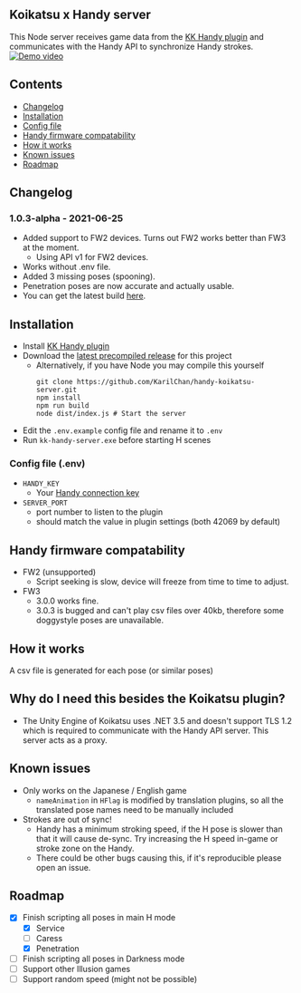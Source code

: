 ## Koikatsu x Handy server

This Node server receives game data from the [KK Handy plugin](https://github.com/KarilChan/KKHandyPlugin) and
communicates with the Handy API to synchronize Handy strokes.
[![Demo video](https://i.imgur.com/4uDn9eC.png)](https://www.youtube.com/watch?v=w1y0_ElPY-A "Demo video")

## Contents

* [Changelog](#changelog)
* [Installation](#installation)
* [Config file](#config-file-env)
* [Handy firmware compatability](#handy-firmware-compatability)
* [How it works](#how-it-works)
* [Known issues](#known-issues)
* [Roadmap](#roadmap)

## Changelog
### 1.0.3-alpha - 2021-06-25
* Added support to FW2 devices. Turns out FW2 works better than FW3 at the moment.
  * Using API v1 for FW2 devices.
* Works without .env file.
* Added 3 missing poses (spooning).
* Penetration poses are now accurate and actually usable.
* You can get the latest build [here](https://github.com/KarilChan/handy-koikatsu-server/releases).

## Installation

* Install [KK Handy plugin](https://github.com/KarilChan/KKHandyPlugin)
* Download the [latest precompiled release](https://github.com/KarilChan/handy-koikatsu-server/releases) for this project
    * Alternatively, if you have Node you may compile this yourself
      ```shell
      git clone https://github.com/KarilChan/handy-koikatsu-server.git
      npm install
      npm run build
      node dist/index.js # Start the server
      ```
* Edit the `.env.example` config file and rename it to `.env`
* Run `kk-handy-server.exe` before starting H scenes

### Config file (.env)

* `HANDY_KEY`
    * Your [Handy connection key](https://www.handysetup.com/en/docs/troubleshooting/find-connection-key/)
* `SERVER_PORT`
    * port number to listen to the plugin
    * should match the value in plugin settings (both 42069 by default)

## Handy firmware compatability

* FW2 (unsupported)
    * Script seeking is slow, device will freeze from time to time to adjust.
* FW3
    * 3.0.0 works fine.
    * 3.0.3 is bugged and can't play csv files over 40kb, therefore some doggystyle poses are unavailable.
  
## How it works

A csv file is generated for each pose (or similar poses)

## Why do I need this besides the Koikatsu plugin?

* The Unity Engine of Koikatsu uses .NET 3.5 and doesn't support TLS 1.2 which is required to communicate with the Handy
  API server. This server acts as a proxy.

## Known issues

* Only works on the Japanese / English game
    * `nameAnimation` in `HFlag` is modified by translation plugins, so all the translated pose names need to be
      manually included
* Strokes are out of sync!
    * Handy has a minimum stroking speed, if the H pose is slower than that it will cause de-sync. Try increasing the H
      speed in-game or stroke zone on the Handy.
    * There could be other bugs causing this, if it's reproducible please open an issue.

## Roadmap

- [x] Finish scripting all poses in main H mode
    - [x] Service
    - [ ] Caress
    - [x] Penetration
- [ ] Finish scripting all poses in Darkness mode
- [ ] Support other Illusion games
- [ ] Support random speed (might not be possible)
